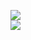 [![](https://img.shields.io/badge/Made%20With-Github%20Spray-lightgrey.svg?style=for-the-badge&logo=github)](https://github.com/Annihil/github-spray#26750)  
[![](https://i.imgur.com/2DrTn0Z.gif)](https://github.com/Annihil/github-spray)